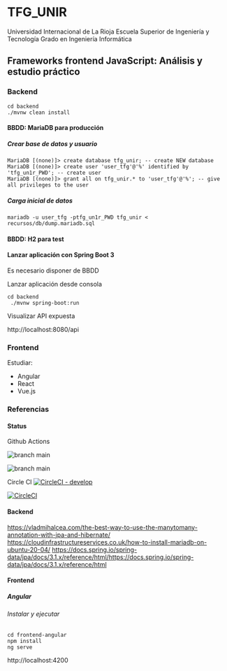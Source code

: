 # TFG_UNIR

Universidad Internacional de La Rioja
Escuela Superior de Ingeniería y Tecnología 
Grado en Ingeniería Informática

## Frameworks frontend JavaScript: Análisis y estudio práctico

### Backend

```
cd backend
./mvnw clean install
```

#### BBDD: MariaDB para producción

##### Crear base de datos y usuario
```
MariaDB [(none)]> create database tfg_unir; -- create NEW database
MariaDB [(none)]> create user 'user_tfg'@'%' identified by 'tfg_un1r_PWD'; -- create user
MariaDB [(none)]> grant all on tfg_unir.* to 'user_tfg'@'%'; -- give all privileges to the user
```

##### Carga inicial de datos

```
mariadb -u user_tfg -ptfg_un1r_PWD tfg_unir < recursos/db/dump.mariadb.sql 
```

#### BBDD: H2 para test


#### Lanzar aplicación con Spring Boot 3

Es necesario disponer de BBDD

Lanzar aplicación desde consola

```
cd backend
 ./mvnw spring-boot:run
```

Visualizar API expuesta

http://localhost:8080/api


### Frontend

Estudiar:

* Angular
* React
* Vue.js


### Referencias

#### Status

Github Actions

![branch main](https://github.com/isidromerayo/TFG_UNIR/actions/workflows/maven.yml/badge.svg)

![branch main](https://github.com/isidromerayo/TFG_UNIR/actions/workflows/maven.yml/badge.svg?branch=develop)

Circle CI
[![CircleCI - develop](https://dl.circleci.com/status-badge/img/gh/isidromerayo/TFG_UNIR/tree/develop.svg?style=svg)](https://dl.circleci.com/status-badge/redirect/gh/isidromerayo/TFG_UNIR/tree/develop)

[![CircleCI](https://dl.circleci.com/status-badge/img/gh/isidromerayo/TFG_UNIR/tree/main.svg?style=svg)](https://dl.circleci.com/status-badge/redirect/gh/isidromerayo/TFG_UNIR/tree/main)

#### Backend

https://vladmihalcea.com/the-best-way-to-use-the-manytomany-annotation-with-jpa-and-hibernate/
https://cloudinfrastructureservices.co.uk/how-to-install-mariadb-on-ubuntu-20-04/
https://docs.spring.io/spring-data/jpa/docs/3.1.x/reference/html/https://docs.spring.io/spring-data/jpa/docs/3.1.x/reference/html

#### Frontend

##### Angular

###### Instalar y ejecutar

```
cd frontend-angular
npm install
ng serve
```

http://localhost:4200

